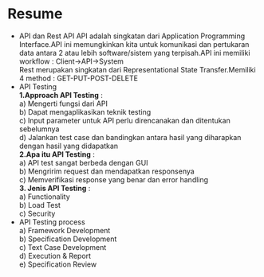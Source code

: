 # Resume
- API dan Rest API
API adalah singkatan dari Application Programming Interface.API ini memungkinkan kita untuk komunikasi dan pertukaran data antara 2 atau lebih software/sistem yang terpisah.API ini memiliki workflow : Client->API->System <br>
Rest merupakan singkatan dari Representational State Transfer.Memiliki 4 method : GET-PUT-POST-DELETE
- API Testing
<br>**1.Approach API Testing** :
<br>a) Mengerti fungsi dari API
<br>b) Dapat mengaplikasikan teknik testing
<br>c) Input parameter untuk API perlu direncanakan dan ditentukan sebelumnya
<br>d) Jalankan test case dan bandingkan antara hasil yang diharapkan dengan hasil yang didapatkan
<br>**2.Apa itu API Testing** :
<br>a) API test sangat berbeda dengan GUI
<br>b) Mengririm request dan mendapatkan responsenya
<br>c) Memverifikasi response yang benar dan error handling
<br>**3. Jenis API Testing** :
<br>a) Functionality
<br>b) Load Test
<br>c) Security
- API Testing process
<br>a) Framework Development
<br>b) Specification Development
<br>c) Text Case Development
<br>d) Execution & Report
<br>e) Specification Review
